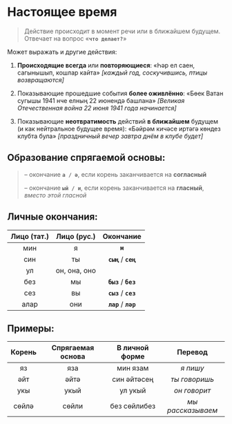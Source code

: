 # Настоящее время

> Действие происходит в момент речи или в ближайшем будущем. Отвечает на вопрос «**`что делает?`**»

Может выражать и другие действия:

1. **Происходящие всегда** или **повторяющиеся**:
    «Һәр ел саен, сагынышып, кошлар кайта»
    *[каждый год, соскучившись, птицы возвращаются]*

2. Показывающие прошедшие события **более оживлённо**:
    «Бөек Ватан сугышы 1941 нче елның 22 июнендә башлана»
    *[Великая Отечественная война 22 июня 1941 года начинается]*

3. Показывающие **неотвратимость** действий **в ближайшем** будущем (и как нейтральное будущее время):
    «Бәйрәм кичәсе иртәгә көндез клубта була»
    *[праздничный вечер завтра днём в клубе будет]*

## Образование спрягаемой основы:

> – окончание **`а / ә`**, если корень заканчивается на **согласный**
>
> – окончание **`ый / и`**, если корень заканчивается на **гласный**, *вместо этой гласной*

## Личные окончания:

| Лицо (тат.) | Лицо (рус.)  | Окончание             |
|:-----------:|:------------:|:---------------------:|
| мин         | я            | **`м`**               |
| син         | ты           | **`сың`** / **`сең`** |
| ул          | он, она, оно |                       |
| без         | мы           | **`быз`** / **`без`** |
| сез         | вы           | **`сыз`** / **`сез`** |
| алар        | они          | **`лар`** / **`ләр`** |

## Примеры:

| Корень | Спрягаемая основа | В личной форме | Перевод           |
|:------:|:-----------------:|:--------------:|:-----------------:|
| яз     | яза               | мин язам       | *я пишу*          |
| әйт    | әйтә              | син әйтәсең    | *ты говоришь*     |
| укы    | укый              | ул укый        | *он говорит*      |
| сөйлә  | сөйли             | без сөйлибез   | *мы рассказываем* |
